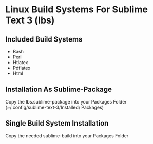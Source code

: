 # Linux Build Systems For Sublime Text 3 (lbs) #

## Included Build Systems ##
* Bash
* Perl
* Htlatex
* Pdflatex
* Html

## Installation As Sublime-Package ##
Copy the lbs.sublime-package into your Packages Folder (~/.config/sublime-text-3/Installed\ Packages)

## Single Build System Installation ##
Copy the needed sublime-build into your Packages Folder
